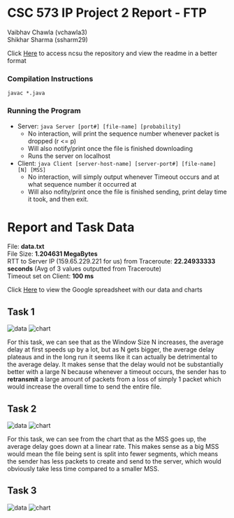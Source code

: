# CSC 573 IP Project 2 Report - FTP
Vaibhav Chawla (vchawla3)  
Shikhar Sharma (ssharm29)

Click [Here](https://github.ncsu.edu/vchawla3/573_FTP) to access ncsu the repository and view the readme in a better format

### Compilation Instructions  
`javac *.java`

### Running the Program
* Server: `java Server [port#] [file-name] [probability]`
  * No interaction, will print the sequence number whenever packet is dropped (r <= p)
  * Will also notify/print once the file is finished downloading
  * Runs the server on localhost
* Client: `java Client [server-host-name] [server-port#] [file-name] [N] [MSS]`
  * No interaction, will simply output whenever Timeout occurs and at what sequence number it occurred at
  * Will also nofity/print once the file is finished sending, print delay time it took, and then exit.

# Report and Task Data

File: **data.txt**  
File Size: **1.204631 MegaBytes**  
RTT to Server IP (159.65.229.221 for us) from Traceroute: **22.24933333 seconds** (Avg of 3 values outputted from Traceroute)  
Timeout set on Client: **100 ms**  

Click [Here](https://docs.google.com/spreadsheets/d/1yi312RJvs_x-Ckh5s_HkV73U5v2Zt9t0uBld9yhZwB0/edit?usp=sharing) to view the Google spreadsheet with our data and charts

## Task 1
![data](https://github.ncsu.edu/vchawla3/573_FTP/blob/master/TaskResults/Task1Table.png)
![chart](https://github.ncsu.edu/vchawla3/573_FTP/blob/master/TaskResults/Task1Chart.png)  

For this task, we can see that as the Window Size N increases, the average delay at first speeds up by a lot, but as N gets bigger, the average delay plateaus and in the long run it seems like it can actually be detrimental to the average delay. It makes sense that the delay would not be substantially better with a large N because whenever a timeout occurs, the sender has to **retransmit** a large amount of packets from a loss of simply 1 packet which would increase the overall time to send the entire file.

## Task 2
![data](https://github.ncsu.edu/vchawla3/573_FTP/blob/master/TaskResults/Task2Table.png)
![chart](https://github.ncsu.edu/vchawla3/573_FTP/blob/master/TaskResults/Task2Chart.png)

For this task, we can see from the chart that as the MSS goes up, the average delay goes down at a linear rate. This makes sense as a big MSS would mean the file being sent is split into fewer segments, which means the sender has less packets to create and send to the server, which would obviously take less time compared to a smaller MSS.

## Task 3
![data](https://github.ncsu.edu/vchawla3/573_FTP/blob/master/TaskResults/Task3Table.png)
![chart](https://github.ncsu.edu/vchawla3/573_FTP/blob/master/TaskResults/Task3Chart.png)

